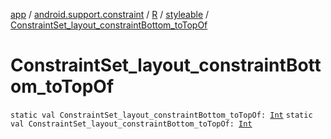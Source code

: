 [app](../../../index.md) / [android.support.constraint](../../index.md) / [R](../index.md) / [styleable](index.md) / [ConstraintSet_layout_constraintBottom_toTopOf](./-constraint-set_layout_constraint-bottom_to-top-of.md)

# ConstraintSet_layout_constraintBottom_toTopOf

`static val ConstraintSet_layout_constraintBottom_toTopOf: `[`Int`](https://kotlinlang.org/api/latest/jvm/stdlib/kotlin/-int/index.html)
`static val ConstraintSet_layout_constraintBottom_toTopOf: `[`Int`](https://kotlinlang.org/api/latest/jvm/stdlib/kotlin/-int/index.html)